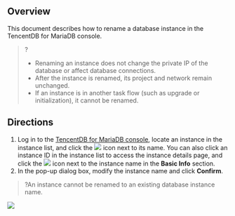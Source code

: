 ## Overview
This document describes how to rename a database instance in the TencentDB for MariaDB console.
>?
>- Renaming an instance does not change the private IP of the database or affect database connections.
>- After the instance is renamed, its project and network remain unchanged.
>- If an instance is in another task flow (such as upgrade or initialization), it cannot be renamed.
>

## Directions
1. Log in to the [TencentDB for MariaDB console](https://console.cloud.tencent.com/mariadb), locate an instance in the instance list, and click the <img src="https://main.qcloudimg.com/raw/071659c8118f8c9b94d4ab90cebbd955.png"  style="margin:0;"> icon next to its name. You can also click an instance ID in the instance list to access the instance details page, and click the <img src="https://main.qcloudimg.com/raw/071659c8118f8c9b94d4ab90cebbd955.png"  style="margin:0;"> icon next to the instance name in the **Basic Info** section.
2. In the pop-up dialog box, modify the instance name and click **Confirm**.
>?An instance cannot be renamed to an existing database instance name.
>
![](https://main.qcloudimg.com/raw/d387845e54ff2763f916c5b98e04f41f.png)

